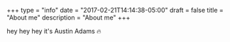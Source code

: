 +++
type = "info"
date = "2017-02-21T14:14:38-05:00"
draft = false
title = "About me"
description = "About me"
+++

hey hey hey it's Austin Adams 🔥

